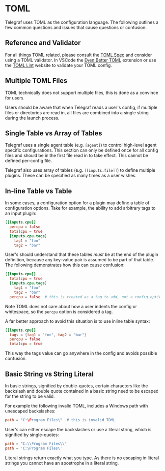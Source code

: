 # TOML

Telegraf uses TOML as the configuration language. The following outlines a few
common questions and issues that cause questions or confusion.

## Reference and Validator

For all things TOML related, please consult the [TOML Spec][] and consider
using a TOML validator. In VSCode the [Even Better TOML][] extension or use the
[TOML Lint][] website to validate your TOML config.

[TOML Spec]: https://toml.io/en/v1.0.0
[Even Better TOML]: https://marketplace.visualstudio.com/items?itemName=tamasfe.even-better-toml
[TOML Lint]: https://www.toml-lint.com/

## Multiple TOML Files

TOML technically does not support multiple files, this is done as a convince for
users.

Users should be aware that when Telegraf reads a user's config, if multiple
files or directories are read in, all files are combined into a single string
during the launch process.

## Single Table vs Array of Tables

Telegraf uses a single agent table (e.g. `[agent]`) to control high-level agent
specific configurations. This section can only be defined once for all config
files and should be in the first file read in to take effect. This cannot be
defined per-config file.

Telegraf also uses array of tables (e.g. `[[inputs.file]]`) to define multiple
plugins. These can be specified as many times as a user wishes.

## In-line Table vs Table

In some cases, a configuration option for a plugin may define a table of
configuration options. Take for example, the ability to add arbitrary tags to
an input plugin:

```toml
[[inputs.cpu]]
  percpu = false
  totalcpu = true
  [inputs.cpu.tags]
    tag1 = "foo"
    tag2 = "bar"
```

User's should understand that these tables *must* be at the end of the plugin
definition, because any key-value pair is assumed to be part of that table. The
following demonstrates how this can cause confusion:

```toml
[[inputs.cpu]]
  totalcpu = true
  [inputs.cpu.tags]
    tag1 = "foo"
    tag2 = "bar"
  percpu = false  # this is treated as a tag to add, not a config option
```

Note TOML does not care about how a user indents the config or whitespace, so
the `percpu` option is considered a tag.

A far better approach to avoid this situation is to use inline table syntax:

```toml
[[inputs.cpu]]
  tags = {tag1 = "foo", tag2 = "bar"}
  percpu = false
  totalcpu = true
```

This way the tags value can go anywhere in the config and avoids possible
confusion.

## Basic String vs String Literal

In basic strings, signified by double-quotes, certain characters like the
backslash and double quote contained in a basic string need to be escaped for
the string to be valid.

For example the following invalid TOML, includes a Windows path with
unescaped backslashes:

```toml
path = "C:\Program Files\"  # this is invalid TOML
```

User's can either escape the backslashes or use a literal string, which is
signified by single-quotes:

```toml
path = "C:\\Program Files\\"
path = 'C:\Program Files\'
```

Literal strings return exactly what you type. As there is no escaping in literal
strings you cannot have an apostrophe in a literal string.
